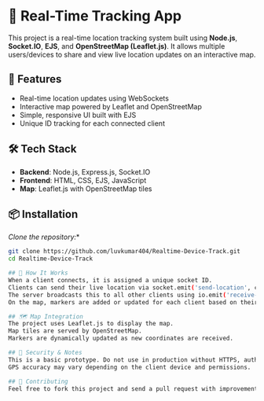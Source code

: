 # 📍 Real-Time Tracking App

This project is a real-time location tracking system built using **Node.js**, **Socket.IO**, **EJS**, and **OpenStreetMap (Leaflet.js)**. It allows multiple users/devices to share and view live location updates on an interactive map.

## 🚀 Features

- Real-time location updates using WebSockets
- Interactive map powered by Leaflet and OpenStreetMap
- Simple, responsive UI built with EJS
- Unique ID tracking for each connected client

## 🛠️ Tech Stack

- **Backend**: Node.js, Express.js, Socket.IO
- **Frontend**: HTML, CSS, EJS, JavaScript
- **Map**: Leaflet.js with OpenStreetMap tiles

## 📦 Installation

*Clone the repository:**
   ```bash
   git clone https://github.com/luvkumar404/Realtime-Device-Track.git
   cd Realtime-Device-Track

## 🧠 How It Works
When a client connects, it is assigned a unique socket ID.
Clients can send their live location via socket.emit('send-location', coords).
The server broadcasts this to all other clients using io.emit('receive-location').
On the map, markers are added or updated for each client based on their ID.

## 🗺️ Map Integration
The project uses Leaflet.js to display the map.
Map tiles are served by OpenStreetMap.
Markers are dynamically updated as new coordinates are received.

## 🔐 Security & Notes
This is a basic prototype. Do not use in production without HTTPS, authentication, and data sanitization.
GPS accuracy may vary depending on the client device and permissions.

## 🤝 Contributing
Feel free to fork this project and send a pull request with improvements or features!
